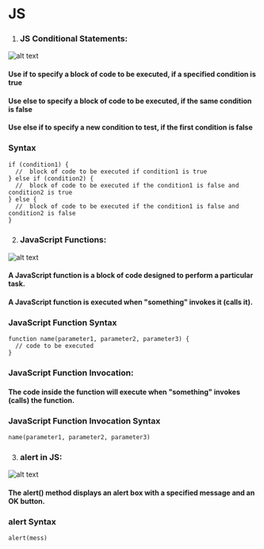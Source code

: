 # JS

1. ### JS Conditional Statements:

![alt text](https://www.guru99.com/images/JavaScript/javascript5_1.png)

#### Use if to specify a block of code to be executed, if a specified condition is true
#### Use else to specify a block of code to be executed, if the same condition is false
#### Use else if to specify a new condition to test, if the first condition is false

### Syntax
```
if (condition1) {
  //  block of code to be executed if condition1 is true
} else if (condition2) {
  //  block of code to be executed if the condition1 is false and condition2 is true
} else {
  //  block of code to be executed if the condition1 is false and condition2 is false
}
```

2. ### JavaScript Functions:

![alt text](https://s3.amazonaws.com/dashingd3js/d3-lesson-images/lesson-84/javascript-function-operator-call-versus-javascript-function-expression-call_720x355.png)

#### A JavaScript function is a block of code designed to perform a particular task.

#### A JavaScript function is executed when "something" invokes it (calls it).

### JavaScript Function Syntax
```
function name(parameter1, parameter2, parameter3) {
  // code to be executed
}
```

### JavaScript Function Invocation:

#### The code inside the function will execute when "something" invokes (calls) the function.

### JavaScript Function Invocation Syntax
```
name(parameter1, parameter2, parameter3)
```

3. ### alert in JS:

![alt text](https://i.stack.imgur.com/00slP.png)

#### The alert() method displays an alert box with a specified message and an OK button.

### alert Syntax
```
alert(mess)
```